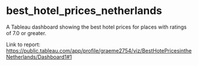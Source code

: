# best_hotel_prices_netherlands
A Tableau dashboard showing the best hotel prices for places with ratings of 7.0 or greater.

Link to report: https://public.tableau.com/app/profile/graeme2754/viz/BestHotePricesintheNetherlands/Dashboard1#1
